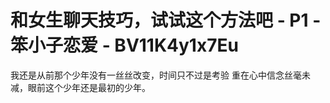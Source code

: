 # 和女生聊天技巧，试试这个方法吧 - P1 - 笨小子恋爱 - BV11K4y1x7Eu

我还是从前那个少年没有一丝丝改变，时间只不过是考验 重在心中信念丝毫未减，眼前这个少年还是最初的少年。

